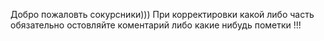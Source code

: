 Добро пожаловть сокурсники)))
При корректировки какой либо часть обязательно остовляйте коментарий либо какие нибудь пометки !!!